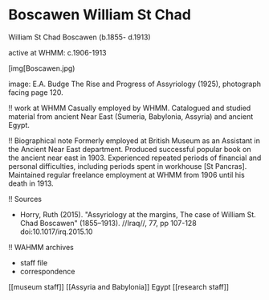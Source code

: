 



# Boscawen William St Chad


William St Chad Boscawen (b.1855- d.1913)

active at WHMM: c.1906-1913

[img[Boscawen.jpg)

image: E.A. Budge The Rise and Progress of Assyriology (1925), photograph facing page 120.

!! work at WHMM
Casually employed by WHMM. Catalogued and studied material from ancient Near East (Sumeria, Babylonia, Assyria) and ancient Egypt.

!! Biographical note
Formerly employed at British Museum as an Assistant in the Ancient Near East department. Produced successful popular book on the ancient near east in 1903. Experienced repeated periods of financial and personal difficulties, including periods spent in workhouse [St Pancras]. Maintained regular freelance employment at WHMM from 1906 until his death in 1913.

!! Sources
* Horry, Ruth (2015). "Assyriology at the margins, The case of William St. Chad Boscawen" (1855–1913). //Iraq//, 77, pp 107-128 doi:10.1017/irq.2015.10

!! WAHMM archives
* staff file
* correspondence

[[museum staff]] [[Assyria and Babylonia]] Egypt [[research staff]]
